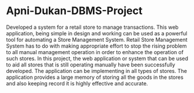 # Apni-Dukan-DBMS-Project
Developed a system for a retail store to manage transactions. This web application, being simple in design and working can be used as a powerful tool for automating a Store Management System.
Retail Store Management System has to do with making appropriate effort to stop the rising problem to all manual management operation in order to enhance the
operation of such stores. In this project, the web application or system that can be used to aid all stores that is still operating manually have been successfully developed. The application can be implementing in all types of stores. The application provides a large memory of storing all the goods in the stores and also keeping record it is highly effective and accurate.
